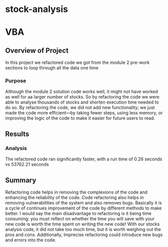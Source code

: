 # stock-analysis

# VBA

## Overview of Project 
In this project we refactored code we got from the module 2 pre-work sections to loop through all the data one time

### Purpose
Although the module 2 solution code works well, it might not have worked as well for aa larger number of stocks. So by refactoring the code we were able to analyse thousands of stocks and shorten execution time needed to do so. By refactoring the code, we did not add new functionality; we just made the code more efficient—by taking fewer steps, using less memory, or improving the logic of the code to make it easier for future users to read. 

## Results

### Analysis 
The refactored code ran significantly faster, with a run time of 0.26 seconds vs 53762.21 seconds

## Summary
Refactoring code helps in removing the complexions of the code and enhancing the reliability of the code. Code refactoring also helps in removing vulnerabilities of the system and also removes bugs. Basically it is a cycle of continues improvement of the code by different methods to make better. I would say the main disadvantage to refactoring is it being time consuming: you must reflect on whether the time you will save with your new code is worth the time spent on writing the new code! With our stocks analysis code, it did not take too much time, but it is worth weighing out the pros and cons. Additionally, Imprecise refactoring could introduce new bugs and errors into the code.
